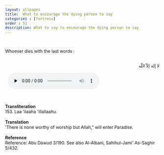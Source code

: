 ```yaml
---
layout: allpages
title:  What to encourage the dying person to say
categories : [fortress]
order : 51
description: What to say to encourage the dying person to say
---
```

&nbsp;
<div class="extra">Whoever dies with the last words :</div>
&nbsp;
<div class="arabictext" dir="RTL">

لا إلهَ إلاّ اللّه

</div>
&nbsp;


<audio controls  preload="none">
  <source src="{{ site.baseurl }}/audio/fortress/153.mp3" type="audio/mpeg">
Your browser does not support the audio element.
</audio>


&nbsp;
<div class="duaextra" tabindex="0">
<div><strong>Transliteration</strong></div>
<div class="extra">153. Laa 'ilaaha 'illallaahu.</div>
</div>
&nbsp;
<div class="duaextra" tabindex="0">
<div><strong>Translation</strong></div>
<div class="extra">'There is none worthy of worship but Allah," will enter Paradise.</div>
</div>
&nbsp;
<div class="duaextra" tabindex="0">
<div><strong>Reference</strong></div>
<div class="extra">Reference: Abu Dawud 3/190. See also Al-Albani, Sahihul-Jami' As-Saghir 5/432.</div>
</div>
